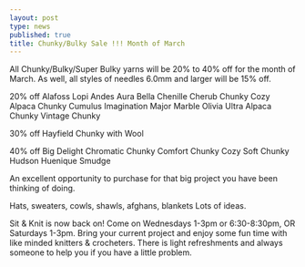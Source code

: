 ```yaml
---
layout: post
type: news
published: true
title: Chunky/Bulky Sale !!! Month of March
---
```


All Chunky/Bulky/Super Bulky yarns will be 20% to 40% off for the month of March.
As well, all styles of needles 6.0mm and larger will be 15% off.
 
20% off
Alafoss Lopi
Andes
Aura
Bella Chenille
Cherub Chunky
Cozy Alpaca Chunky
Cumulus
Imagination
Major
Marble
Olivia
Ultra Alpaca Chunky
Vintage Chunky

30% off
Hayfield Chunky with Wool
 

40% off
Big Delight
Chromatic Chunky
Comfort Chunky
Cozy Soft Chunky
Hudson
Huenique
Smudge
 

An excellent opportunity to purchase for that big project you have been thinking of doing.

Hats, sweaters, cowls, shawls, afghans, blankets
Lots of ideas.
 
Sit & Knit is now back on! 
Come on Wednesdays 1-3pm or 6:30-8:30pm,
OR Saturdays 1-3pm. 
Bring your current project and enjoy some fun time with like minded knitters & crocheters. There is light refreshments and always someone to help you if you have a little problem.

<div class="clearfix"></div>

